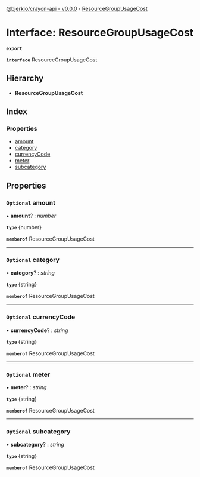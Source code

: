 [@bjerkio/crayon-api - v0.0.0](../README.md) › [ResourceGroupUsageCost](resourcegroupusagecost.md)

# Interface: ResourceGroupUsageCost

**`export`** 

**`interface`** ResourceGroupUsageCost

## Hierarchy

* **ResourceGroupUsageCost**

## Index

### Properties

* [amount](resourcegroupusagecost.md#optional-amount)
* [category](resourcegroupusagecost.md#optional-category)
* [currencyCode](resourcegroupusagecost.md#optional-currencycode)
* [meter](resourcegroupusagecost.md#optional-meter)
* [subcategory](resourcegroupusagecost.md#optional-subcategory)

## Properties

### `Optional` amount

• **amount**? : *number*

**`type`** {number}

**`memberof`** ResourceGroupUsageCost

___

### `Optional` category

• **category**? : *string*

**`type`** {string}

**`memberof`** ResourceGroupUsageCost

___

### `Optional` currencyCode

• **currencyCode**? : *string*

**`type`** {string}

**`memberof`** ResourceGroupUsageCost

___

### `Optional` meter

• **meter**? : *string*

**`type`** {string}

**`memberof`** ResourceGroupUsageCost

___

### `Optional` subcategory

• **subcategory**? : *string*

**`type`** {string}

**`memberof`** ResourceGroupUsageCost
